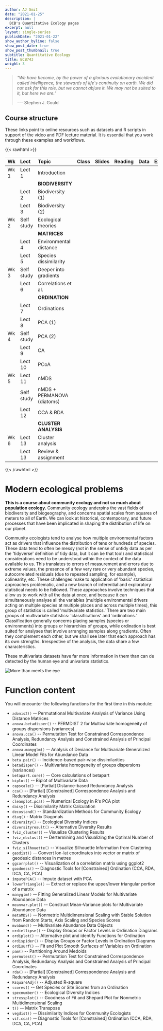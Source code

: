 ```yaml
---
author: AJ Smit
date: "2021-01-25"
description: |
  BCB's Quantitative Ecology pages
excerpt: null
layout: single-series
publishDate: "2021-01-22"
show_author_byline: false
show_post_date: true
show_post_thumbnail: true
subtitle: Quantitative Ecology
title: BCB743
weight: 3
---
```


<!--- # Introduction --->

> *"We have become, by the power of a glorious evolutionary accident called intelligence, the stewards of life's continuity on earth. We did not ask for this role, but we cannot abjure it. We may not be suited to it, but here we are."*
>
> --- Stephen J. Gould

## Course structure

These links point to online resources such as datasets and R scripts in support of the video and PDF lecture material. It is essential that you work through these examples and workflows.

{{< rawhtml >}}
<table>
    <thead>
    <tr>
    <th style="text-align:left">Wk</th>
    <th style="text-align:left">Lect</th>
    <th style="text-align:left">Topic</th>
    <th style="text-align:center">Class</th>
    <th style="text-align:left">Slides</th>
    <th style="text-align:center">Reading</th>
    <th style="text-align:center">Data</th>
    <th style="text-align:center">Ex</th>
    </tr>
    </thead>
    <tbody>
    <tr>
    <td style="text-align:left">Wk 1</td>
    <td style="text-align:left">Lect 1</td>
    <td style="text-align:left">Introduction</td>
    <td style="text-align:center"><a href="/workshops/quantecol/chapters/01-introduction/" title="Lecture 1"><i class="fas fa-graduation-cap"></i></a></td>
    <td style="text-align:center"><a href="/pdf/BCB743/BCB743_01_intro.pdf"><i class="fas fa-file-pdf" title="Lecture 1 slides"></i></a></td>
    <td style="text-align:center"></td>
    <td style="text-align:center"></td>
    <td style="text-align:center"></td>
    </tr>
    <tr>
    <td style="text-align:left"></td>
    <td style="text-align:left"></td>
    <td style="text-align:left"><strong>BIODIVERSITY</strong></td>
    <td style="text-align:center"></td>
    <td style="text-align:left"></td>
    <td style="text-align:center"></td>
    <td style="text-align:center"></td>
    <td style="text-align:center"></td>
    </tr>
    <tr>
    <td style="text-align:left"></td>
    <td style="text-align:left">Lect 2</td>
    <td style="text-align:left">Biodiversity (1)</td>
    <td style="text-align:center"><a href="/workshops/quantecol/02-biodiversity/"><i class="fas fa-graduation-cap" title="Lecture 2"></i></a></td>
    <td style="text-align:center"><a href="/pdf/BCB743/BCB743_02_biodiversity_1.pdf"><i class="fas fa-file-pdf" title="Lecture 2 slides (1)"></i></a> <a href="/pdf/BCB743/BCB743_02_biodiversity_2.pdf"><i class="fas fa-file-pdf" title="Lecture 2 slides (2)"></i></a></td>
    <td style="text-align:center"><a href="/pdf/BCB743/Smit_et_al_2013.pdf"><i class="fas fa-file-pdf" title="Smit et al (2013)"></i></a> <a href="/pdf/BCB743/Smit_et_al_2017.pdf"><i class="fas fa-file-pdf" title="Smit et al (2017)"></i></a> <a href="/pdf/BCB743/The_seaweed_data.pdf"><i class="fas fa-file-pdf" title="About the seaweed data"></i></a></td>
    <td style="text-align:center"><a href="/BCB743/seaweed/SeaweedsSpp.csv/"><i class="fas fa-file-csv" title="SeaweedsSpp.csv"></i></a> <a href="/BCB743/seaweed/light_levels.csv/"><i class="fas fa-file-csv" title="light_levels.csv"></i></a></td>
    <td style="text-align:center"></td>
    </tr>
    <tr>
    <td style="text-align:left"></td>
    <td style="text-align:left">Lect 3</td>
    <td style="text-align:left">Biodiversity (2)</td>
    <td style="text-align:center"></td>
    <td style="text-align:left"></td>
    <td style="text-align:center"></td>
    <td style="text-align:center"></td>
    <td style="text-align:center"></td>
    </tr>
    <tr>
    <td style="text-align:left">Wk 2</td>
    <td style="text-align:left">Self study</td>
    <td style="text-align:left">Ecological theories</td>
    <td style="text-align:center"></td>
    <td style="text-align:left"></td>
    <td style="text-align:center"></td>
    <td style="text-align:center"></td>
    <td style="text-align:center"></td>
    </tr>
    <tr>
    <td style="text-align:left"></td>
    <td style="text-align:left"></td>
    <td style="text-align:left"><strong>MATRICES</strong></td>
    <td style="text-align:center"></td>
    <td style="text-align:left"></td>
    <td style="text-align:center"></td>
    <td style="text-align:center"></td>
    <td style="text-align:center"></td>
    </tr>
    <tr>
    <td style="text-align:left"></td>
    <td style="text-align:left">Lect 4</td>
    <td style="text-align:left">Environmental distance</td>
    <td style="text-align:center"><a href="/workshops/quantecol/04-env_dist/"><i class="fas fa-graduation-cap" aria-hidden="true"></i></a></td>
    <td style="text-align:center"><a href="/pdf/BCB743/BCB743_04_environmental_distance.pdf"><i class="fas fa-file-pdf" title="Lecture 4 slides"></i></a></td>
    <td style="text-align:center"></td>
    <td style="text-align:center"><a href="/BCB743/seaweed/Euclidian_distance_demo_data_xyz.csv/"><i class="fas fa-file-csv" title="Euclidian_distance_demo_data_xyz.csv"></i></a> <a href="/BCB743/seaweed/Euclidian_distance_demo_data_env.csv/"><i class="fas fa-file-csv" title="Euclidian_distance_demo_data_env.csv"></i></a> <a href="/BCB743/seaweed/sites.csv/"><i class="fas fa-file-csv" title="sites.csv"></i></a></td>
    <td style="text-align:center"></td>
    </tr>
    <tr>
    <td style="text-align:left"></td>
    <td style="text-align:left">Lect 5</td>
    <td style="text-align:left">Species dissimilarity</td>
    <td style="text-align:center"><a href="/workshops/quantecol/05-spp_dissimilarity/"><i class="fas fa-graduation-cap" aria-hidden="true"></i></a></td>
    <td style="text-align:center"><a href="/pdf/BCB743/BCB743_05_dissimilarity.pdf"><i class="fas fa-file-pdf" title="Lecture 5 slides"></i></a></td>
    <td style="text-align:center"></td>
    <td style="text-align:center"><a href="/BCB743/Num_Ecol_R_book_ed1/DoubsEnv.csv/"><i class="fas fa-file-csv" title="DoubsEnv.csv"></i></a> <a href="/BCB743/Num_Ecol_R_book_ed1/DoubsSpe.csv/"><i class="fas fa-file-csv" title="DoubsSpe.csv"></i></a></td>
    <td style="text-align:center"></td>
    </tr>
    <tr>
    <td style="text-align:left">Wk 3</td>
    <td style="text-align:left">Self study</td>
    <td style="text-align:left">Deeper into gradients</td>
    <td style="text-align:center"><a href="/workshops/quantecol/03-deep_dive/"><i class="fas fa-graduation-cap" aria-hidden="true"></i></a></td>
    <td style="text-align:left"></td>
    <td style="text-align:center"></td>
    <td style="text-align:center"><a href="/BCB743/seaweed/SeaweedEnv.RData/"><i class="fas fa-file-export" title="SeaweedEnv.RData"></i></a> <a href="/BCB743/seaweed/dists_mat.RData/"><i class="fas fa-file-export" title="dists_mat.RData"></i></a> <a href="/BCB743/seaweed/bioregions.csv/"><i class="fas fa-file-csv" title="bioregions.csv"></i></a></td>
    <td style="text-align:center"></td>
    </tr>
    <tr>
    <td style="text-align:left"></td>
    <td style="text-align:left">Lect 6</td>
    <td style="text-align:left">Correlations et al.</td>
    <td style="text-align:center"><a href="/workshops/quantecol/06-correlations/"><i class="fas fa-graduation-cap" aria-hidden="true"></i></a></td>
    <td style="text-align:center"><a href="/pdf/BCB743/BCB743_06_correlations.pdf"><i class="fas fa-file-pdf" title="Lecture 6 slides"></i></a></td>
    <td style="text-align:center"></td>
    <td style="text-align:center"><a href="/BCB743/Num_Ecol_R_book_ed1/DoubsEnv.csv/"><i class="fas fa-file-csv" title="DoubsEnv.csv"></i></a> <a href="/BCB743/Num_Ecol_R_book_ed1/DoubsSpe.csv/"><i class="fas fa-file-csv" title="DoubsSpe.csv"></i></a></td>
    <td style="text-align:center"></td>
    </tr>
    <tr>
    <td style="text-align:left"></td>
    <td style="text-align:left"></td>
    <td style="text-align:left"><strong>ORDINATION</strong></td>
    <td style="text-align:center"></td>
    <td style="text-align:left"></td>
    <td style="text-align:center"></td>
    <td style="text-align:center"></td>
    <td style="text-align:center"></td>
    </tr>
    <tr>
    <td style="text-align:left"></td>
    <td style="text-align:left">Lect 7</td>
    <td style="text-align:left">Ordinations</td>
    <td style="text-align:center"></td>
    <td style="text-align:center"><a href="/pdf/BCB743/BCB743_07_ordination.pdf"><i class="fas fa-file-pdf" title="Lecture 7 slides"></i></a></td>
    <td style="text-align:center"></td>
    <td style="text-align:center"></td>
    <td style="text-align:center"></td>
    </tr>
    <tr>
    <td style="text-align:left"></td>
    <td style="text-align:left">Lect 8</td>
    <td style="text-align:left">PCA (1)</td>
    <td style="text-align:center"><a href="/workshops/quantecol/08-pca/"><i class="fas fa-graduation-cap" aria-hidden="true"></i></a></td>
    <td style="text-align:center"><a href="/pdf/BCB743/BCB743_08_PCA.pdf"><i class="fas fa-file-pdf" title="Lecture 8 slides"></i></a></td>
    <td style="text-align:center"></td>
    <td style="text-align:center"><a href="/BCB743/Num_Ecol_R_book_ed1/DoubsEnv.csv/"><i class="fas fa-file-csv" title="DoubsEnv.csv"></i></a> <a href="/BCB743/Num_Ecol_R_book_ed1/DoubsSpe.csv/"><i class="fas fa-file-csv" title="DoubsSpe.csv"></i></a> <a href="/BCB743/Num_Ecol_R_book_ed1/cleanplot.pca.R/"><i class="fas fa-file-code" title="cleanplot.pca.R"></i></a></td>
    <td style="text-align:center"></td>
    </tr>
    <tr>
    <td style="text-align:left">Wk 4</td>
    <td style="text-align:left">Self study</td>
    <td style="text-align:left">PCA (2)</td>
    <td style="text-align:center"><a href="/workshops/quantecol/08-pca_sdg/"><i class="fas fa-graduation-cap" aria-hidden="true"></i></a></td>
    <td style="text-align:left"></td>
    <td style="text-align:center"></td>
    <td style="text-align:center"><a href="/BCB743/WHO/WHO.zip/"><i class="fas fa-file-archive" title="WHO.zip"></i></a></td>
    <td style="text-align:center"></td>
    </tr>
    <tr>
    <td style="text-align:left"></td>
    <td style="text-align:left">Lect 9</td>
    <td style="text-align:left">CA</td>
    <td style="text-align:center"><a href="/workshops/quantecol/09-ca/"><i class="fas fa-graduation-cap" aria-hidden="true"></i></a></td>
    <td style="text-align:center"><a href="/pdf/BCB743/BCB743_09_CCA.pdf"><i class="fas fa-file-pdf" title="Lecture 9 slides"></i></a></td>
    <td style="text-align:center"></td>
    <td style="text-align:center"><a href="/BCB743/Num_Ecol_R_book_ed1/DoubsEnv.csv/"><i class="fas fa-file-csv" title="DoubsEnv.csv"></i></a> <a href="/BCB743/Num_Ecol_R_book_ed1/DoubsSpe.csv/"><i class="fas fa-file-csv" title="DoubsSpe.csv"></i></a></td>
    <td style="text-align:center"></td>
    </tr>
    <tr>
    <td style="text-align:left"></td>
    <td style="text-align:left">Lect 10</td>
    <td style="text-align:left">PCoA</td>
    <td style="text-align:center"><a href="/workshops/quantecol/10-pcoa/"><i class="fas fa-graduation-cap" aria-hidden="true"></i></a></td>
    <td style="text-align:center"><a href="/pdf/BCB743/BCB743_10_PCoA.pdf"><i class="fas fa-file-pdf" title="Lecture 10 slides"></i></a></td>
    <td style="text-align:center"></td>
    <td style="text-align:center"><a href="/BCB743/seaweed/SeaweedEnv.RData/"><i class="fas fa-file-export" title="SeaweedEnv.RData"></i></a> <a href="/BCB743/Num_Ecol_R_book_ed1/DoubsEnv.csv/"><i class="fas fa-file-csv" title="DoubsEnv.csv"></i></a> <a href="/BCB743/Num_Ecol_R_book_ed1/DoubsSpe.csv/"><i class="fas fa-file-csv" title="DoubsSpe.csv"></i></a> <a href="/BCB743/seaweed/bioregions.csv/"><i class="fas fa-file-csv" title="bioregions.csv"></i></a></td>
    <td style="text-align:center"></td>
    </tr>
    <tr>
    <td style="text-align:left">Wk 5</td>
    <td style="text-align:left">Lect 11</td>
    <td style="text-align:left">nMDS</td>
    <td style="text-align:center"><a href="/workshops/quantecol/11-nmds/"><i class="fas fa-graduation-cap" aria-hidden="true"></i></a></td>
    <td style="text-align:center"><a href="/pdf/BCB743/BCB743_11_nMDS.pdf"><i class="fas fa-file-pdf" title="Lecture 11 slides"></i></a></td>
    <td style="text-align:center"></td>
    <td style="text-align:center"><a href="/BCB743/Num_Ecol_R_book_ed1/DoubsEnv.csv/"><i class="fas fa-file-csv" title="DoubsEnv.csv"></i></a> <a href="/BCB743/Num_Ecol_R_book_ed1/DoubsSpe.csv/"><i class="fas fa-file-csv" title="DoubsSpe.csv"></i></a></td>
    <td style="text-align:center"></td>
    </tr>
    <tr>
    <td style="text-align:left"></td>
    <td style="text-align:left">Self study</td>
    <td style="text-align:left">nMDS + PERMANOVA (diatoms)</td>
    <td style="text-align:center"><a href="/workshops/quantecol/11-nmds_diatoms/"><i class="fas fa-graduation-cap" aria-hidden="true"></i></a></td>
     <td style="text-align:center"></td>
    <td style="text-align:center"><a href="/pdf/BCB743/Mayombo_et_al_2019.pdf"><i class="fas fa-file-pdf" title="Mayombo et al (2019)"></i></a></td>
    <td style="text-align:center"><a href="/BCB743/diatoms/PB_data_matrix_abrev.csv/"><i class="fas fa-file-csv" title="PB_data_matrix_abrev.csv"></i></a> <a href="/BCB743/diatoms/PB_data_matrix.csv/"><i class="fas fa-file-csv" title="PB_data_matrix.csv"></i></a> <a href="/BCB743/diatoms/PB_diat_env.csv/"><i class="fas fa-file-csv" title="PB_diat_env.csv"></i></a></td>
    <td style="text-align:center"></td>
    </tr>
    <tr>
    <td style="text-align:left"></td>
    <td style="text-align:left">Lect 12</td>
    <td style="text-align:left">CCA &amp; RDA</td>
    <td style="text-align:center"><a href="/workshops/quantecol/12-constrained_ordination/"><i class="fas fa-graduation-cap" aria-hidden="true"></i></a></td>
    <td style="text-align:center"><a href="/pdf/BCB743/BCB743_12_constrained_ordination.pdf"><i class="fas fa-file-pdf" title="Lecture 12 slides"></i></a></td>
    <td style="text-align:center"><a href="/pdf/BCB743/Smit_et_al_2017.pdf"><i class="fas fa-file-pdf" title="Smit et al (2017)"></i></a> <a href="/pdf/BCB743/The_seaweed_data.pdf"><i class="fas fa-file-pdf" title="About the seaweed data"></i></a></td>
    <td style="text-align:center"><a href="/BCB743/seaweed/SeaweedsSpp.csv/"><i class="fas fa-file-csv" title="SeaweedsSpp.csv"></i></a> <a href="/BCB743/seaweed/SeaweedsEnv.csv/"><i class="fas fa-file-csv" title="SeaweedsEnv.csv"></i></a> <a href="/BCB743/seaweed/sites.csv/"><i class="fas fa-file-csv" title="sites.csv"></i></a> <a href="/BCB743/seaweed/bioregions.csv/"><i class="fas fa-file-csv" title="bioregions.csv"></i></a></td>
    <td style="text-align:center"></td>
    </tr>
    <tr>
    <td style="text-align:left"></td>
    <td style="text-align:left"></td>
    <td style="text-align:left"><strong>CLUSTER ANALYSIS</strong></td>
    <td style="text-align:center"></td>
    <td style="text-align:left"></td>
    <td style="text-align:center"></td>
    <td style="text-align:center"></td>
    <td style="text-align:center"></td>
    </tr>
    <tr>
    <td style="text-align:left">Wk 6</td>
    <td style="text-align:left">Lect 13</td>
    <td style="text-align:left">Cluster analysis</td>
    <td style="text-align:center"><a href="/workshops/quantecol/13-cluster_analysis/"><i class="fas fa-graduation-cap" aria-hidden="true"></i></a></td>
    <td style="text-align:left"></td>
    <td style="text-align:center"></td>
    <td style="text-align:center"></td>
    <td style="text-align:center"></td>
    </tr>
    <tr>
    <td style="text-align:left"></td>
    <td style="text-align:left">Lect 13</td>
    <td style="text-align:left">Review &amp; assignment</td>
    <td style="text-align:center"></td>
    <td style="text-align:left"></td>
    <td style="text-align:center"></td>
    <td style="text-align:center"></td>
    <td style="text-align:center"></td>
    </tr>
    </tbody>
</table>
{{< /rawhtml >}}

# Modern ecological problems

**This is a course about community ecology and not so much about population ecology.** Community ecology underpins the vast fields of biodiversity and biogeography, and concerns spatial scales from squares of meters to all of Earth. We can look at historical, contemporary, and future processes that have been implicated in shaping the distribution of life on our planet.

Community ecologists tend to analyse how multiple environmental factors act as drivers that influence the distribution of tens or hundreds of species. These data tend to often be messy (not in the sense of untidy data as per the 'tidyverse' definition of tidy data, but it can be that too!) and statistical considerations need to be understood within the context of the data available to us. This translates to errors of measurement and errors due to extreme values, the presence of a few very rare or very abundant species, autocorrelated residuals (due to repeated sampling, for example), colinearity, etc. These challenges make to application of 'basic' statistical approaches problematic, and a new branch of inferential and exploratory statistical needs to be followed. These approaches involve techniques that allow us to work with all the data at once, and because it can simultaneously analyse all the variables (multiple environmental drivers acting on multiple species at multiple places and across multiple times), this group of statistics is called 'multivariate statistics.' There are two main groups of multivariate statistics: 'classifications' and 'ordinations.' Classification generally concerns placing samples (species or environments) into groups or hierarchies of groups, while ordination is best suited for analyses that involve arranging samples along gradients. Often they complement each other, but we shall see later that each approach has its own strengths. Irrespective of the analysis, the data share a few characteristics.

These multivariate datasets have far more information in them than can de detected by the human eye and univariate statistics.

![More than meets the eye](/workshops/quantecol/_index_files/more_than_meets_the_eye.jpeg)

# Function content

You will encounter the following functions for the first time in this module:

-   `adonis2()` -- Permutational Multivariate Analysis of Variance Using Distance Matrices
-   `anova.betadisper()` -- PERMDIST 2 for Multivariate homogeneity of groups dispersions (variances)
-   `anova.cca()` -- Permutation Test for Constrained Correspondence Analysis, Redundancy Analysis and Constrained Analysis of Principal Coordinates
-   `anova.manyglm()` -- Analysis of Deviance for Multivariate Generalized Linear Model Fits for Abundance Data
-   `beta.pair()` -- Incidence-based pair-wise dissimilarities
-   `betadisper()` -- Multivariate homogeneity of groups dispersions (variances)
-   `betapart.core()` -- Core calculations of betapart
-   `biplot()` -- Biplot of Multivariate Data
-   `capscale()` -- [Partial] Distance-based Redundancy Analysis
-   `cca()` -- [Partial] [Constrained] Correspondence Analysis and Redundancy Analysis
-   `cleanplot.pca()` -- Numerical Ecology in R's PCA plot
-   `daisy()` -- Dissimilarity Matrix Calculation
-   `decostand()` -- Standardization Methods for Community Ecology
-   `diag()` - Matrix Diagonals
-   `diversity()` -- Ecological Diversity Indices
-   `diversityresult()` -- Alternative Diversity Results
-   `fviz_cluster()` -- Visualize Clustering Results
-   `fviz_nbclust()` -- Dertermining and Visualizing the Optimal Number of Clusters
-   `fviz_silhouette()` -- Visualize Silhouette Information from Clustering
-   `geodist()` -- Convert lon-lat coordinates into vector or matrix of geodesic distances in metres
-   `ggcorrplot()` -- Visualization of a correlation matrix using ggplot2
-   `goodness()` -- Diagnostic Tools for [Constrained] Ordination (CCA, RDA, DCA, CA, PCA)
-   `imputePCA()` -- Impute dataset with PCA
-   `lowerTriangle()` -- Extract or replace the upper/lower triangular portion of a matrix
-   `manyglm()` -- Fitting Generalized Linear Models for Multivariate Abundance Data
-   `meanvar.plot()` -- Construct Mean-Variance plots for Multivariate Abundance Data
-   `metaMDS()` -- Nonmetric Multidimensional Scaling with Stable Solution from Random Starts, Axis Scaling and Species Scores
-   `mvabund()` -- Multivariate Abundance Data Objects
-   `ordiellipse()` -- Display Groups or Factor Levels in Ordination Diagrams
-   `ordiplot()` -- Alternative plot and identify Functions for Ordination
-   `ordispider()` -- Display Groups or Factor Levels in Ordination Diagrams
-   `ordisurf()` -- Fit and Plot Smooth Surfaces of Variables on Ordination
-   `pam()` -- Partitioning Around Medoids
-   `permutest()` -- Permutation Test for Constrained Correspondence Analysis, Redundancy Analysis and Constrained Analysis of Principal Coordinates
-   `rda()` -- [Partial] [Constrained] Correspondence Analysis and Redundancy Analysis
-   `RsquareAdj()` -- Adjusted R-square
-   `scores()` -- Get Species or Site Scores from an Ordination
-   `specnumber()` -- Ecological Diversity Indices
-   `stressplot()` -- Goodness of Fit and Shepard Plot for Nonmetric Multidimensional Scaling
-   `t()` -- Matrix Transpose
-   `vegdist()` -- Dissimilarity Indices for Community Ecologists
-   `vif.cca()` -- Diagnostic Tools for [Constrained] Ordination (CCA, RDA, DCA, CA, PCA)

